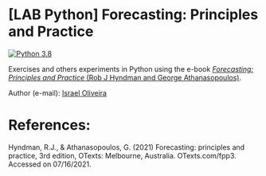 # [LAB Python] Forecasting: Principles and Practice

[![Python 3.8](https://img.shields.io/badge/Python-3.8-gree.svg)](https://www.python.org/downloads/release/python-380/)

Exercises and others experiments in Python using the e-book [*Forecasting: Principles and Practice* (Rob J Hyndman and George Athanasopoulos)](https://otexts.com/fpp3/). 

Author (e-mail): [Israel Oliveira](mailto:prof.israel@gmail.com)


# References:

Hyndman, R.J., & Athanasopoulos, G. (2021) Forecasting: principles and practice, 3rd edition, OTexts: Melbourne, Australia. OTexts.com/fpp3. Accessed on 07/16/2021.

